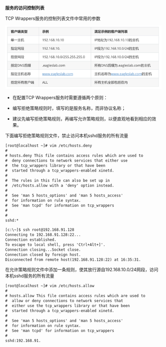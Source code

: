 **服务的访问控制列表**

TCP Wrappers服务的控制列表文件中常用的参数

![](images/WEBRESOURCE3b4b5b045fd46f000b33ccb4d86feb03截图.png)

- 在配置TCP Wrappers服务时需要遵循两个原则：

- 编写拒绝策略规则时，填写的是服务名称，而非协议名称；

- 建议先编写拒绝策略规则，再编写允许策略规则，以便直观地看到相应的效果。

下面编写拒绝策略规则文件，禁止访问本机sshd服务的所有流量

```
[root@localhost ~]# vim /etc/hosts.deny
#
# hosts.deny This file contains access rules which are used to
#  deny connections to network services that either use
#  the tcp_wrappers library or that have been
#  started through a tcp_wrappers-enabled xinetd.
#
#  The rules in this file can also be set up in
#  /etc/hosts.allow with a 'deny' option instead.
#
#  See 'man 5 hosts_options' and 'man 5 hosts_access'
#  for information on rule syntax.
#  See 'man tcpd' for information on tcp_wrappers
#
#
sshd:*
```

```
[c:\~]$ ssh root@192.168.91.128
Connecting to 192.168.91.128:22...
Connection established.
To escape to local shell, press 'Ctrl+Alt+]'.
Connection closing...Socket close.
Connection closed by foreign host.
Disconnected from remote host(192.168.91.128:22) at 16:35:31.
```

在允许策略规则文件中添加一条规则，使其放行源自192.168.10.0/24网段，访问本机sshd服务的所有流量

```
[root@localhost ~]# vim /etc/hosts.allow
#
# hosts.allow This file contains access rules which are used to
#  allow or deny connections to network services that
#  either use the tcp_wrappers library or that have been
#  started through a tcp_wrappers-enabled xinetd.
#
#  See 'man 5 hosts_options' and 'man 5 hosts_access'
#  for information on rule syntax.
#  See 'man tcpd' for information on tcp_wrappers
#
sshd:192.168.91.
```
